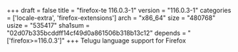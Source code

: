 +++
draft = false
title = "firefox-te 116.0.3-1"
version = "116.0.3-1"
categories = ['locale-extra', 'firefox-extensions']
arch = "x86_64"
size = "480768"
usize = "535417"
sha1sum = "02d07b335bcddff14cf49d0a861506b318b13c12"
depends = "['firefox>=116.0.3']"
+++
Telugu language support for Firefox